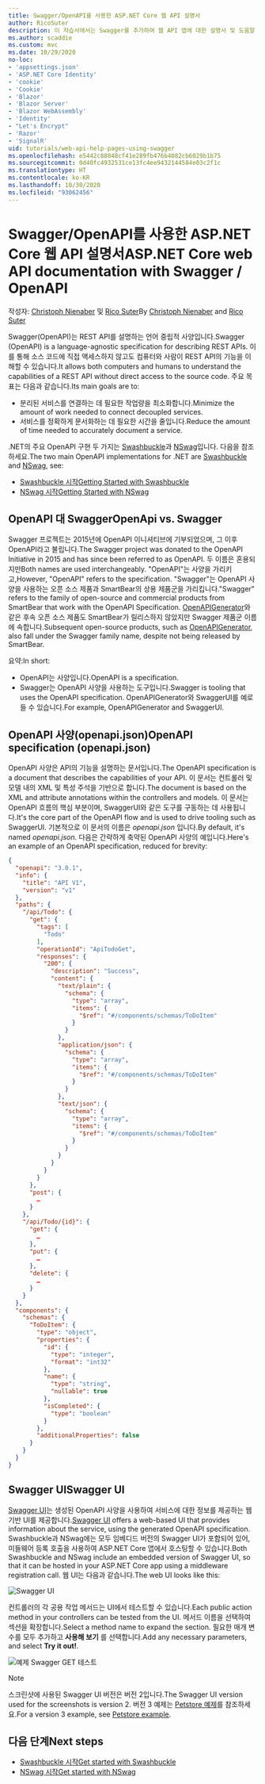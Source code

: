 ```yaml
---
title: Swagger/OpenAPI를 사용한 ASP.NET Core 웹 API 설명서
author: RicoSuter
description: 이 자습서에서는 Swagger를 추가하여 웹 API 앱에 대한 설명서 및 도움말 페이지를 생성하는 연습을 제공합니다.
ms.author: scaddie
ms.custom: mvc
ms.date: 10/29/2020
no-loc:
- 'appsettings.json'
- 'ASP.NET Core Identity'
- 'cookie'
- 'Cookie'
- 'Blazor'
- 'Blazor Server'
- 'Blazor WebAssembly'
- 'Identity'
- "Let's Encrypt"
- 'Razor'
- 'SignalR'
uid: tutorials/web-api-help-pages-using-swagger
ms.openlocfilehash: e5442c88048cf41e289fb476b4082cb6029b1b75
ms.sourcegitcommit: 0d40fc4932531ce13fc4ee9432144584e03c2f1c
ms.translationtype: HT
ms.contentlocale: ko-KR
ms.lasthandoff: 10/30/2020
ms.locfileid: "93062456"
---
```

# <a name="aspnet-core-web-api-documentation-with-swagger--openapi"></a><span data-ttu-id="37742-103">Swagger/OpenAPI를 사용한 ASP.NET Core 웹 API 설명서</span><span class="sxs-lookup"><span data-stu-id="37742-103">ASP.NET Core web API documentation with Swagger / OpenAPI</span></span>

<span data-ttu-id="37742-104">작성자: [Christoph Nienaber](https://twitter.com/zuckerthoben) 및 [Rico Suter](https://blog.rsuter.com/)</span><span class="sxs-lookup"><span data-stu-id="37742-104">By [Christoph Nienaber](https://twitter.com/zuckerthoben) and [Rico Suter](https://blog.rsuter.com/)</span></span>

<span data-ttu-id="37742-105">Swagger(OpenAPI)는 REST API를 설명하는 언어 중립적 사양입니다.</span><span class="sxs-lookup"><span data-stu-id="37742-105">Swagger (OpenAPI) is a language-agnostic specification for describing REST APIs.</span></span> <span data-ttu-id="37742-106">이를 통해 소스 코드에 직접 액세스하지 않고도 컴퓨터와 사람이 REST API의 기능을 이해할 수 있습니다.</span><span class="sxs-lookup"><span data-stu-id="37742-106">It allows both computers and humans to understand the capabilities of a REST API without direct access to the source code.</span></span> <span data-ttu-id="37742-107">주요 목표는 다음과 같습니다.</span><span class="sxs-lookup"><span data-stu-id="37742-107">Its main goals are to:</span></span>

* <span data-ttu-id="37742-108">분리된 서비스를 연결하는 데 필요한 작업량을 최소화합니다.</span><span class="sxs-lookup"><span data-stu-id="37742-108">Minimize the amount of work needed to connect decoupled services.</span></span>
* <span data-ttu-id="37742-109">서비스를 정확하게 문서화하는 데 필요한 시간을 줄입니다.</span><span class="sxs-lookup"><span data-stu-id="37742-109">Reduce the amount of time needed to accurately document a service.</span></span>

<span data-ttu-id="37742-110">.NET의 주요 OpenAPI 구현 두 가지는 [Swashbuckle](https://github.com/domaindrivendev/Swashbuckle.AspNetCore)과 [NSwag](https://github.com/RicoSuter/NSwag)입니다. 다음을 참조하세요.</span><span class="sxs-lookup"><span data-stu-id="37742-110">The two main OpenAPI implementations for .NET are [Swashbuckle](https://github.com/domaindrivendev/Swashbuckle.AspNetCore) and [NSwag](https://github.com/RicoSuter/NSwag), see:</span></span>

* [<span data-ttu-id="37742-111">Swashbuckle 시작</span><span class="sxs-lookup"><span data-stu-id="37742-111">Getting Started with Swashbuckle</span></span>](xref:tutorials/get-started-with-swashbuckle)
* [<span data-ttu-id="37742-112">NSwag 시작</span><span class="sxs-lookup"><span data-stu-id="37742-112">Getting Started with NSwag</span></span>](xref:tutorials/get-started-with-nswag)

## <a name="openapi-vs-swagger"></a><span data-ttu-id="37742-113">OpenAPI 대 Swagger</span><span class="sxs-lookup"><span data-stu-id="37742-113">OpenApi vs. Swagger</span></span>

<span data-ttu-id="37742-114">Swagger 프로젝트는 2015년에 OpenAPI 이니셔티브에 기부되었으며, 그 이후 OpenAPI라고 불립니다.</span><span class="sxs-lookup"><span data-stu-id="37742-114">The Swagger project was donated to the OpenAPI Initiative in 2015 and has since been referred to as OpenAPI.</span></span> <span data-ttu-id="37742-115">두 이름은 혼용되지만</span><span class="sxs-lookup"><span data-stu-id="37742-115">Both names are used interchangeably.</span></span> <span data-ttu-id="37742-116">"OpenAPI"는 사양을 가리키고,</span><span class="sxs-lookup"><span data-stu-id="37742-116">However, "OpenAPI" refers to the specification.</span></span> <span data-ttu-id="37742-117">"Swagger"는 OpenAPI 사양을 사용하는 오픈 소스 제품과 SmartBear의 상용 제품군을 가리킵니다.</span><span class="sxs-lookup"><span data-stu-id="37742-117">"Swagger" refers to the family of open-source and commercial products from SmartBear that work with the OpenAPI Specification.</span></span> <span data-ttu-id="37742-118">[OpenAPIGenerator](https://github.com/OpenAPITools/openapi-generator)와 같은 후속 오픈 소스 제품도 SmartBear가 릴리스하지 않았지만 Swagger 제품군 이름에 속합니다.</span><span class="sxs-lookup"><span data-stu-id="37742-118">Subsequent open-source products, such as [OpenAPIGenerator](https://github.com/OpenAPITools/openapi-generator), also fall under the Swagger family name, despite not being released by SmartBear.</span></span>

<span data-ttu-id="37742-119">요약:</span><span class="sxs-lookup"><span data-stu-id="37742-119">In short:</span></span>

* <span data-ttu-id="37742-120">OpenAPI는 사양입니다.</span><span class="sxs-lookup"><span data-stu-id="37742-120">OpenAPI is a specification.</span></span>
* <span data-ttu-id="37742-121">Swagger는 OpenAPI 사양을 사용하는 도구입니다.</span><span class="sxs-lookup"><span data-stu-id="37742-121">Swagger is tooling that uses the OpenAPI specification.</span></span> <span data-ttu-id="37742-122">OpenAPIGenerator와 SwaggerUI를 예로 들 수 있습니다.</span><span class="sxs-lookup"><span data-stu-id="37742-122">For example, OpenAPIGenerator and SwaggerUI.</span></span>

## <a name="openapi-specification-openapijson"></a><span data-ttu-id="37742-123">OpenAPI 사양(openapi.json)</span><span class="sxs-lookup"><span data-stu-id="37742-123">OpenAPI specification (openapi.json)</span></span>

<span data-ttu-id="37742-124">OpenAPI 사양은 API의 기능을 설명하는 문서입니다.</span><span class="sxs-lookup"><span data-stu-id="37742-124">The OpenAPI specification is a document that describes the capabilities of your API.</span></span> <span data-ttu-id="37742-125">이 문서는 컨트롤러 및 모델 내의 XML 및 특성 주석을 기반으로 합니다.</span><span class="sxs-lookup"><span data-stu-id="37742-125">The document is based on the XML and attribute annotations within the controllers and models.</span></span> <span data-ttu-id="37742-126">이 문서는 OpenAPI 흐름의 핵심 부분이며, SwaggerUI와 같은 도구를 구동하는 데 사용됩니다.</span><span class="sxs-lookup"><span data-stu-id="37742-126">It's the core part of the OpenAPI flow and is used to drive tooling such as SwaggerUI.</span></span> <span data-ttu-id="37742-127">기본적으로 이 문서의 이름은 *openapi.json* 입니다.</span><span class="sxs-lookup"><span data-stu-id="37742-127">By default, it's named *openapi.json*.</span></span> <span data-ttu-id="37742-128">다음은 간략하게 축약된 OpenAPI 사양의 예입니다.</span><span class="sxs-lookup"><span data-stu-id="37742-128">Here's an example of an OpenAPI specification, reduced for brevity:</span></span>

```json
{
  "openapi": "3.0.1",
  "info": {
    "title": "API V1",
    "version": "v1"
  },
  "paths": {
    "/api/Todo": {
      "get": {
        "tags": [
          "Todo"
        ],
        "operationId": "ApiTodoGet",
        "responses": {
          "200": {
            "description": "Success",
            "content": {
              "text/plain": {
                "schema": {
                  "type": "array",
                  "items": {
                    "$ref": "#/components/schemas/ToDoItem"
                  }
                }
              },
              "application/json": {
                "schema": {
                  "type": "array",
                  "items": {
                    "$ref": "#/components/schemas/ToDoItem"
                  }
                }
              },
              "text/json": {
                "schema": {
                  "type": "array",
                  "items": {
                    "$ref": "#/components/schemas/ToDoItem"
                  }
                }
              }
            }
          }
        }
      },
      "post": {
        …
      }
    },
    "/api/Todo/{id}": {
      "get": {
        …
      },
      "put": {
        …
      },
      "delete": {
        …
      }
    }
  },
  "components": {
    "schemas": {
      "ToDoItem": {
        "type": "object",
        "properties": {
          "id": {
            "type": "integer",
            "format": "int32"
          },
          "name": {
            "type": "string",
            "nullable": true
          },
          "isCompleted": {
            "type": "boolean"
          }
        },
        "additionalProperties": false
      }
    }
  }
}
```

## <a name="swagger-ui"></a><span data-ttu-id="37742-129">Swagger UI</span><span class="sxs-lookup"><span data-stu-id="37742-129">Swagger UI</span></span>

<span data-ttu-id="37742-130">[Swagger UI](https://swagger.io/swagger-ui/)는 생성된 OpenAPI 사양을 사용하여 서비스에 대한 정보를 제공하는 웹 기반 UI를 제공합니다.</span><span class="sxs-lookup"><span data-stu-id="37742-130">[Swagger UI](https://swagger.io/swagger-ui/) offers a web-based UI that provides information about the service, using the generated OpenAPI specification.</span></span> <span data-ttu-id="37742-131">Swashbuckle과 NSwag에는 모두 임베디드 버전의 Swagger UI가 포함되어 있어, 미들웨어 등록 호출을 사용하여 ASP.NET Core 앱에서 호스팅할 수 있습니다.</span><span class="sxs-lookup"><span data-stu-id="37742-131">Both Swashbuckle and NSwag include an embedded version of Swagger UI, so that it can be hosted in your ASP.NET Core app using a middleware registration call.</span></span> <span data-ttu-id="37742-132">웹 UI는 다음과 같습니다.</span><span class="sxs-lookup"><span data-stu-id="37742-132">The web UI looks like this:</span></span>

![Swagger UI](web-api-help-pages-using-swagger/_static/swagger-ui.png)

<span data-ttu-id="37742-134">컨트롤러의 각 공용 작업 메서드는 UI에서 테스트할 수 있습니다.</span><span class="sxs-lookup"><span data-stu-id="37742-134">Each public action method in your controllers can be tested from the UI.</span></span> <span data-ttu-id="37742-135">메서드 이름을 선택하여 섹션을 확장합니다.</span><span class="sxs-lookup"><span data-stu-id="37742-135">Select a method name to expand the section.</span></span> <span data-ttu-id="37742-136">필요한 매개 변수를 모두 추가하고 **사용해 보기** 를 선택합니다.</span><span class="sxs-lookup"><span data-stu-id="37742-136">Add any necessary parameters, and select **Try it out!**.</span></span>

![예제 Swagger GET 테스트](web-api-help-pages-using-swagger/_static/get-try-it-out.png)

> [!NOTE]
> <span data-ttu-id="37742-138">스크린샷에 사용된 Swagger UI 버전은 버전 2입니다.</span><span class="sxs-lookup"><span data-stu-id="37742-138">The Swagger UI version used for the screenshots is version 2.</span></span> <span data-ttu-id="37742-139">버전 3 예제는 [Petstore 예제](https://petstore.swagger.io/)를 참조하세요.</span><span class="sxs-lookup"><span data-stu-id="37742-139">For a version 3 example, see [Petstore example](https://petstore.swagger.io/).</span></span>

## <a name="next-steps"></a><span data-ttu-id="37742-140">다음 단계</span><span class="sxs-lookup"><span data-stu-id="37742-140">Next steps</span></span>

* [<span data-ttu-id="37742-141">Swashbuckle 시작</span><span class="sxs-lookup"><span data-stu-id="37742-141">Get started with Swashbuckle</span></span>](xref:tutorials/get-started-with-swashbuckle)
* [<span data-ttu-id="37742-142">NSwag 시작</span><span class="sxs-lookup"><span data-stu-id="37742-142">Get started with NSwag</span></span>](xref:tutorials/get-started-with-nswag)

